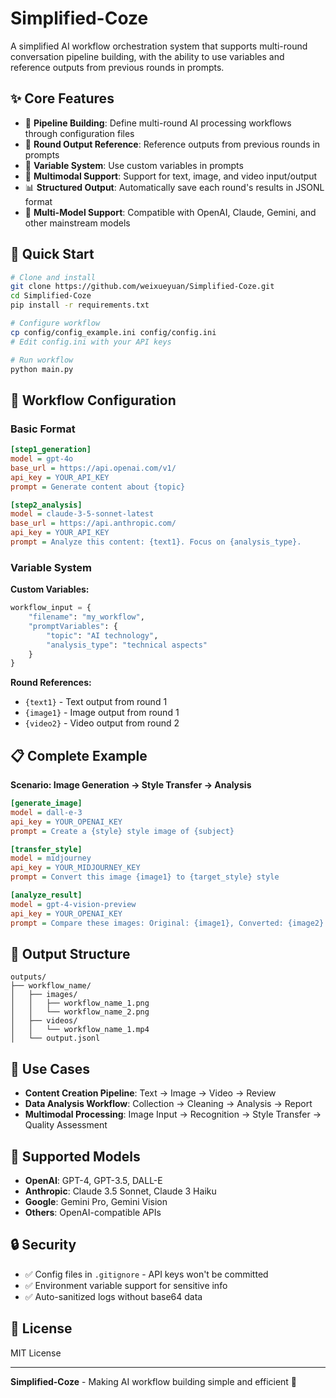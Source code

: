 # Simplified-Coze

A simplified AI workflow orchestration system that supports multi-round conversation pipeline building, with the ability to use variables and reference outputs from previous rounds in prompts.

## ✨ Core Features

- 🔧 **Pipeline Building**: Define multi-round AI processing workflows through configuration files
- 🔄 **Round Output Reference**: Reference outputs from previous rounds in prompts
- 📝 **Variable System**: Use custom variables in prompts
- 🎯 **Multimodal Support**: Support for text, image, and video input/output
- 📊 **Structured Output**: Automatically save each round's results in JSONL format
- 🎨 **Multi-Model Support**: Compatible with OpenAI, Claude, Gemini, and other mainstream models

## 🚀 Quick Start

```bash
# Clone and install
git clone https://github.com/weixueyuan/Simplified-Coze.git
cd Simplified-Coze
pip install -r requirements.txt

# Configure workflow
cp config/config_example.ini config/config.ini
# Edit config.ini with your API keys

# Run workflow
python main.py
```

## 🔧 Workflow Configuration

### Basic Format

```ini
[step1_generation]
model = gpt-4o
base_url = https://api.openai.com/v1/
api_key = YOUR_API_KEY
prompt = Generate content about {topic}

[step2_analysis]
model = claude-3-5-sonnet-latest
base_url = https://api.anthropic.com/
api_key = YOUR_API_KEY
prompt = Analyze this content: {text1}. Focus on {analysis_type}.
```

### Variable System

**Custom Variables:**
```python
workflow_input = {
    "filename": "my_workflow",
    "promptVariables": {
        "topic": "AI technology",
        "analysis_type": "technical aspects"
    }
}
```

**Round References:**
- `{text1}` - Text output from round 1
- `{image1}` - Image output from round 1
- `{video2}` - Video output from round 2

## 📋 Complete Example

**Scenario: Image Generation → Style Transfer → Analysis**

```ini
[generate_image]
model = dall-e-3
api_key = YOUR_OPENAI_KEY
prompt = Create a {style} style image of {subject}

[transfer_style]
model = midjourney
api_key = YOUR_MIDJOURNEY_KEY  
prompt = Convert this image {image1} to {target_style} style

[analyze_result]
model = gpt-4-vision-preview
api_key = YOUR_OPENAI_KEY
prompt = Compare these images: Original: {image1}, Converted: {image2}
```

## 📁 Output Structure

```
outputs/
├── workflow_name/
│   ├── images/
│   │   ├── workflow_name_1.png
│   │   └── workflow_name_2.png
│   ├── videos/
│   │   └── workflow_name_1.mp4
│   └── output.jsonl
```

## 🎯 Use Cases

- **Content Creation Pipeline**: Text → Image → Video → Review
- **Data Analysis Workflow**: Collection → Cleaning → Analysis → Report
- **Multimodal Processing**: Image Input → Recognition → Style Transfer → Quality Assessment

## 🔧 Supported Models

- **OpenAI**: GPT-4, GPT-3.5, DALL-E
- **Anthropic**: Claude 3.5 Sonnet, Claude 3 Haiku  
- **Google**: Gemini Pro, Gemini Vision
- **Others**: OpenAI-compatible APIs

## 🔒 Security

- ✅ Config files in `.gitignore` - API keys won't be committed
- ✅ Environment variable support for sensitive info
- ✅ Auto-sanitized logs without base64 data

## 📄 License

MIT License

---

**Simplified-Coze** - Making AI workflow building simple and efficient 🚀
